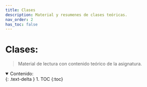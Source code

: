 ```yaml
---
title: Clases
description: Material y resumenes de clases teóricas.
nav_order: 2
has_toc: false
---
```


# Clases:

> Material de lectura con contenido teórico de la asignatura.

<details open markdown="block">
<summary>
  Contenido:
</summary>
{: .text-delta }
1. TOC
{:toc}
</details>

